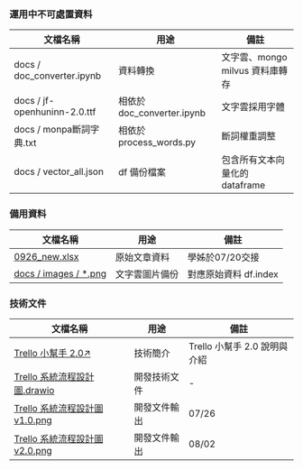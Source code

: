### 運用中不可處置資料
| 文檔名稱 | 用途 | 備註 |
| --- | --- | --- |
| docs / doc_converter.ipynb | 資料轉換 | 文字雲、mongo milvus 資料庫轉存 |
| docs / jf-openhuninn-2.0.ttf |  相依於 doc_converter.ipynb | 文字雲採用字體 |
| docs / monpa斷詞字典.txt | 相依於 process_words.py | 斷詞權重調整 |
| docs / vector_all.json |  df 備份檔案 | 包含所有文本向量化的 dataframe |

### 備用資料
| 文檔名稱 | 用途 | 備註 |
| --- | --- | --- |
| [0926_new.xlsx](../文章原始資料/0926_new.xlsx) |  原始文章資料 | 學姊於07/20交接 |
| [docs / images / *.png](../images/) | 文字雲圖片備份 | 對應原始資料 df.index |

### 技術文件
| 文檔名稱 | 用途 | 備註 |
| --- | --- | --- |
| [Trello 小幫手 2.0↗](https://www.canva.com/design/DAFpubaReH0/BbDmz605ypPRGSZAJdPh8g/edit) |  技術簡介 | Trello 小幫手 2.0 說明與介紹 |
| [Trello 系統流程設計圖.drawio](./Trello%20系統流程設計圖.drawio) |  開發技術文件 | - |
| [Trello 系統流程設計圖v1.0.png](./Trello%20系統流程設計圖v1.0.png) |  開發文件輸出 | 07/26 |
| [Trello 系統流程設計圖v2.0.png](./Trello%20系統流程設計圖v2.0.png) |  開發文件輸出 | 08/02 |
